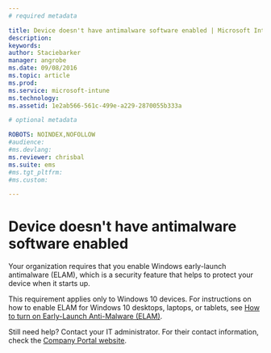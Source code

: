 ```yaml
---
# required metadata

title: Device doesn't have antimalware software enabled | Microsoft Intune
description:
keywords:
author: Staciebarker
manager: angrobe
ms.date: 09/08/2016
ms.topic: article
ms.prod:
ms.service: microsoft-intune
ms.technology:
ms.assetid: 1e2ab566-561c-499e-a229-2870055b333a

# optional metadata

ROBOTS: NOINDEX,NOFOLLOW
#audience:
#ms.devlang:
ms.reviewer: chrisbal
ms.suite: ems
#ms.tgt_pltfrm:
#ms.custom:

---
```



# Device doesn't have antimalware software enabled

Your organization requires that you enable Windows early-launch antimalware (ELAM), which is a security feature that helps to protect your device when it starts up.

This requirement applies only to Windows 10 devices. For instructions on how to enable ELAM for Windows 10 desktops, laptops, or tablets, see [How to turn on Early-Launch Anti-Malware (ELAM)](https://gallery.technet.microsoft.com/How-to-turn-on-Early-84552ec5).

Still need help? Contact your IT administrator. For their contact information, check the [Company Portal website](http://portal.manage.microsoft.com).


